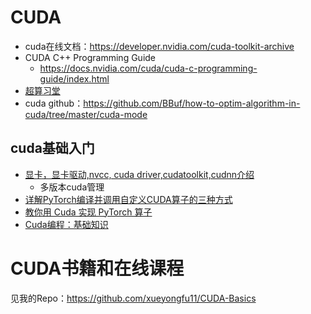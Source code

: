 
# CUDA

- cuda在线文档：https://developer.nvidia.com/cuda-toolkit-archive
- CUDA C++ Programming Guide
  - https://docs.nvidia.com/cuda/cuda-c-programming-guide/index.html
- [超算习堂](https://easyhpc.net/course)
- cuda github：https://github.com/BBuf/how-to-optim-algorithm-in-cuda/tree/master/cuda-mode

## cuda基础入门

- [显卡，显卡驱动,nvcc, cuda driver,cudatoolkit,cudnn介绍](https://zhuanlan.zhihu.com/p/91334380)
  - 多版本cuda管理
- [详解PyTorch编译并调用自定义CUDA算子的三种方式](https://mp.weixin.qq.com/s/rG43pnWY8fBjyIX-mFWTqQ)
- [教你用 Cuda 实现 PyTorch 算子](https://mp.weixin.qq.com/s/YwxhvjhqxYy_ejBOt0bkrQ)
- [Cuda编程：基础知识](https://blog.csdn.net/qq_44753080/article/details/136528574?spm=1001.2014.3001.5506)


# CUDA书籍和在线课程
见我的Repo：https://github.com/xueyongfu11/CUDA-Basics













